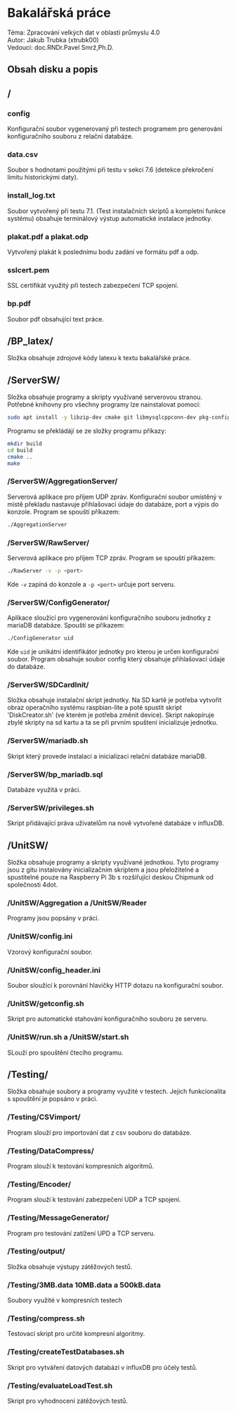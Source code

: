 # Bakalářská práce
Téma: Zpracování velkých dat v oblasti průmyslu 4.0 \
Autor: Jakub Trubka (xtrubk00) \
Vedoucí: doc.RNDr.Pavel Smrž,Ph.D. 
## Obsah disku a popis
## /
### config
Konfigurační soubor vygenerovaný při testech programem pro generování konfiguračního souboru z relační databáze.
### data.csv
Soubor s hodnotami použitými při testu v sekci 7.6 (detekce překročení limitu historickými daty).
### install_log.txt
Soubor vytvořený při testu 7.1. (Test instalačních skriptů a kompletní funkce systému) obsahuje terminálový výstup automatické instalace jednotky.
### plakat.pdf a plakat.odp
Vytvořený plakát k poslednímu bodu zadání ve formátu pdf a odp.
### sslcert.pem
SSL certifikát využitý při testech zabezpečení TCP spojení.
### bp.pdf
Soubor pdf obsahující text práce.

## /BP_latex/
Složka obsahuje zdrojové kódy latexu k textu bakalářské práce.

## /ServerSW/
Složka obsahuje programy a skripty využívané serverovou stranou. Potřebné knihovny pro všechny programy lze nainstalovat pomocí:
```bash
sudo apt install -y libzip-dev cmake git libmysqlcppconn-dev pkg-config libcurlpp-dev libcurl4-openssl-dev libboost-all-dev libssl-dev
```
Programu se překládájí se ze složky programu příkazy:
```bash
mkdir build
cd build
cmake ..
make
```
### /ServerSW/AggregationServer/
Serverová aplikace pro příjem UDP zpráv. Konfigurační soubor umístěný v místě překladu nastavuje přihlašovací údaje do databáze, port a výpis do konzole.
Program se spouští příkazem:
```bash
./AggregationServer
```

### /ServerSW/RawServer/
Serverová aplikace pro příjem TCP zpráv. Program se spouští příkazem:
```bash
./RawServer -v -p <port>
```
Kde `-v` zapíná do konzole a `-p <port>` určuje port serveru.

### /ServerSW/ConfigGenerator/
Aplikace sloužící pro vygenerování konfiguračního souboru jednotky z mariaDB databáze. Spouští se příkazem:
```bash
./ConfigGenerator uid
```
Kde `uid` je unikátní identifikátor jednotky pro kterou je určen konfigurační soubor. Program obsahuje soubor config který obsahuje přihlašovací údaje do databáze.

### /ServerSW/SDCardInit/
Složka obsahuje instalační skript jednotky. Na SD kartě je potřeba vytvořit obraz operačního systému raspbian-lite a poté spustit skript 'DiskCreator.sh' (ve kterém je potřeba změnit device). Skript nakopíruje zbylé skripty na sd kartu a ta se při prvním spuštení inicializuje jednotku.

### /ServerSW/mariadb.sh
Skript který provede instalaci a inicializaci relační databáze mariaDB.

### /ServerSW/bp_mariadb.sql
Databáze využitá v práci.

### /ServerSW/privileges.sh
Skript přidávající práva uživatelům na nově vytvořené databáze v influxDB.

## /UnitSW/
Složka obsahuje programy a skripty využívané jednotkou. Tyto programy jsou z gitu instalovány inicializačním skriptem a jsou přeložitelné a spustitelné pouze na Raspberry Pi 3b s rozšiřující deskou Chipmunk od společnosti 4dot.
 
### /UnitSW/Aggregation a /UnitSW/Reader
Programy jsou popsány v práci.

### /UnitSW/config.ini
Vzorový konfigurační soubor.

### /UnitSW/config_header.ini
Soubor sloužící k porovnání hlavičky HTTP dotazu na konfigurační soubor.

### /UnitSW/getconfig.sh
Skript pro automatické stahování konfiguračního souboru ze serveru.

### /UnitSW/run.sh a /UnitSW/start.sh 
SLouží pro spouštění čtecího programu. 

## /Testing/
Složka obsahuje soubory a programy využité v testech. Jejich funkcionalita s spouštění je popsáno v práci.

### /Testing/CSVimport/
Program slouží pro importování dat z csv souboru do databáze.

### /Testing/DataCompress/
Program slouží k testování kompresních algoritmů.

### /Testing/Encoder/
Program slouží k testování zabezpečení UDP a TCP spojení.

### /Testing/MessageGenerator/
Program pro testování zatížení UPD a TCP serveru.

### /Testing/output/
Složka obsahuje výstupy zátěžových testů.

### /Testing/3MB.data 10MB.data a 500kB.data
Soubory využité v kompresních testech

### /Testing/compress.sh
Testovací skript pro určité kompresní algoritmy.

### /Testing/createTestDatabases.sh
Skript pro vytváření datových databází v influxDB pro účely testů.

### /Testing/evaluateLoadTest.sh
Skript pro vyhodnocení zátěžových testů.
